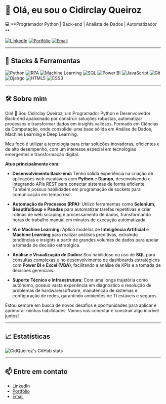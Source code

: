 # 👋 Olá, eu sou o Cidirclay Queiroz

💻 **Programador Python | Back-end | Analista de Dados | Automatizador **

[![LinkedIn](https://img.shields.io/badge/LinkedIn-blue?style=flat-square&logo=linkedin)](https://www.linkedin.com/in/seu-perfil/)
[![Portfólio](https://img.shields.io/badge/Portfólio-000?style=flat-square&logo=firefox-browser&logoColor=white)](https://caca-preco-temp1.vercel.app/)
[![Email](https://img.shields.io/badge/Email-cydy.queiroz@gmail.com-red?style=flat-square&logo=gmail&logoColor=white)](mailto:cydy.queiroz@gmail.com)

---

## 🚀 **Stacks & Ferramentas**

![Python](https://img.shields.io/badge/Python-3776AB?style=for-the-badge&logo=python&logoColor=white)
![RPA](https://img.shields.io/badge/RPA-00C7B7?style=for-the-badge&logo=robots&logoColor=white)
![Machine Learning](https://img.shields.io/badge/Machine%20Learning-FF6F00?style=for-the-badge&logo=scikit-learn&logoColor=white)
![SQL](https://img.shields.io/badge/SQL-4479A1?style=for-the-badge&logo=postgresql&logoColor=white)
![Power BI](https://img.shields.io/badge/PowerBI-F2C811?style=for-the-badge&logo=powerbi&logoColor=black)
![JavaScript](https://img.shields.io/badge/JavaScript-F7DF1E?style=for-the-badge&logo=javascript&logoColor=black)
![Git](https://img.shields.io/badge/Git-F05032?style=for-the-badge&logo=git&logoColor=white)
![Django](https://img.shields.io/badge/Django-092E20?style=for-the-badge&logo=django&logoColor=white)
![HTML5](https://img.shields.io/badge/HTML5-E34F26?style=for-the-badge&logo=html5&logoColor=white)
![CSS3](https://img.shields.io/badge/CSS3-1572B6?style=for-the-badge&logo=css3&logoColor=white)

---

## 🛠️ **Sobre mim**

Olá! 👋 Sou Cidirclay Queiroz, um Programador Python e Desenvolvedor Back-end apaixonado por construir soluções robustas, automatizar processos e transformar dados em insights valiosos. Formado em Ciências da Computação, onde consolidei uma base sólida em Análise de Dados, Machine Learning e Deep Learning.

Meu foco é utilizar a tecnologia para criar soluções inovadoras, eficientes e de alto desempenho, com um interesse especial em tecnologias emergentes e transformação digital.

**Atuo principalmente com:**

* **Desenvolvimento Back-end:** Tenho sólida experiência na criação de aplicações web escaláveis com **Python** e **Django**, desenvolvendo e integrando APIs REST para conectar sistemas de forma eficiente. Também possuo habilidades em programação de sockets para comunicação em tempo real.

* **Automação de Processos (RPA):** Utilizo ferramentas como **Selenium**, **BeautifulSoup** e **Pandas** para automatizar tarefas repetitivas e criar rotinas de web scraping e processamento de dados, transformando horas de trabalho manual em minutos de execução automatizada.

* **IA e Machine Learning:** Aplico modelos de **Inteligência Artificial** e **Machine Learning** para realizar análises preditivas, extraindo tendências e insights a partir de grandes volumes de dados para apoiar a tomada de decisão estratégica.

* **Análise e Visualização de Dados:** Sou habilidoso no uso de **SQL** para consultas complexas e no desenvolvimento de dashboards estratégicos com **Power BI** e **Excel (VBA)**, facilitando a análise de KPIs e a tomada de decisões gerenciais.

* **Suporte Técnico e Infraestrutura:** Com uma longa trajetória como autônomo, possuo vasta experiência em diagnóstico e resolução de problemas de hardware/software, manutenção de sistemas e configuração de redes, garantindo ambientes de TI estáveis e seguros. 

Estou sempre em busca de novos desafios e oportunidades para aplicar e aprimorar minhas habilidades. Vamos nos conectar e construir algo incrível juntos!

---

## 📈 **Estatísticas**
![CidQueiroz's GitHub stats](https://github-readme-stats.vercel.app/api?username=CidQueiroz&show_icons=true&theme=radical)

---

## 📫 **Entre em contato**
- [LinkedIn](https://www.linkedin.com/in/seu-perfil/)
- [Portfólio](https://seuportfolio.com)
- [Email](mailto:cydy.queiroz@gmail.com)
